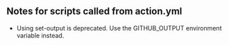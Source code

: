 ## Notes for scripts called from action.yml

* Using set-output is deprecated. Use the GITHUB_OUTPUT environment variable instead.
